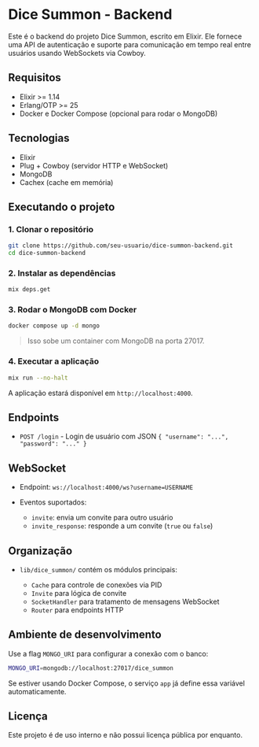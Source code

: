 

# Dice Summon - Backend

Este é o backend do projeto Dice Summon, escrito em Elixir. Ele fornece uma API de autenticação e suporte para comunicação em tempo real entre usuários usando WebSockets via Cowboy.

## Requisitos

- Elixir >= 1.14
- Erlang/OTP >= 25
- Docker e Docker Compose (opcional para rodar o MongoDB)

## Tecnologias

- Elixir
- Plug + Cowboy (servidor HTTP e WebSocket)
- MongoDB
- Cachex (cache em memória)

## Executando o projeto

### 1. Clonar o repositório

```bash
git clone https://github.com/seu-usuario/dice-summon-backend.git
cd dice-summon-backend
````

### 2. Instalar as dependências

```bash
mix deps.get
```

### 3. Rodar o MongoDB com Docker

```bash
docker compose up -d mongo
```

> Isso sobe um container com MongoDB na porta 27017.

### 4. Executar a aplicação

```bash
mix run --no-halt
```

A aplicação estará disponível em `http://localhost:4000`.

## Endpoints

* `POST /login` - Login de usuário com JSON `{ "username": "...", "password": "..." }`

## WebSocket

* Endpoint: `ws://localhost:4000/ws?username=USERNAME`
* Eventos suportados:

  * `invite`: envia um convite para outro usuário
  * `invite_response`: responde a um convite (`true` ou `false`)

## Organização

* `lib/dice_summon/` contém os módulos principais:

  * `Cache` para controle de conexões via PID
  * `Invite` para lógica de convite
  * `SocketHandler` para tratamento de mensagens WebSocket
  * `Router` para endpoints HTTP

## Ambiente de desenvolvimento

Use a flag `MONGO_URI` para configurar a conexão com o banco:

```bash
MONGO_URI=mongodb://localhost:27017/dice_summon
```

Se estiver usando Docker Compose, o serviço `app` já define essa variável automaticamente.

## Licença

Este projeto é de uso interno e não possui licença pública por enquanto.
